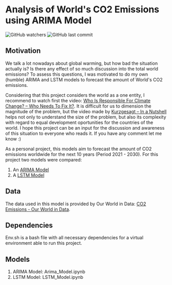 # Analysis of World's CO2 Emissions using ARIMA Model
![GitHub watchers](https://img.shields.io/github/watchers/cristian-castro-a/CO2_Emissions_Analysis_using_ARIMA_Model?style=social) ![GitHub last commit](https://img.shields.io/github/last-commit/cristian-castro-a/CO2_Emissions_Analysis_using_ARIMA_Model)

## Motivation
We talk a lot nowadays about global warming, but how bad the situation actually is? Is there any effect of so much discussion into the total world emissions? To assess this questions, I was motivated to do my own (humble) ARIMA and LSTM models to forecast the amount of World's CO2 emissions. 

Considering that this project considers the world as a one entity, I recommend to watch first the video: [Who Is Responsible For Climate Change? – Who Needs To Fix It?](https://www.youtube.com/watch?v=ipVxxxqwBQw&t=1s). It is difficult for us to dimension the magnitude of the problem, but the video made by [Kurzgesagt – In a Nutshell](youtube.com/channel/UCsXVk37bltHxD1rDPwtNM8Q) helps not only to understand the size of the problem, but also its complexity with regard to equal development oportunities for the countries of the world. I hope this project can be an input for the discussion and awareness of this situation to everyone who reads it. If you have any comment let me know :)

As a personal project, this models aim to forecast the amount of CO2 emissions worldwide for the next 10 years (Period 2021 - 2030). For this project two models were compared:
1. An [ARIMA Model](https://www.statsmodels.org/dev/generated/statsmodels.tsa.arima.model.ARIMA.html#statsmodels.tsa.arima.model.ARIMA)
2. A [LSTM Model](https://www.tensorflow.org/guide/keras/rnn)

## Data
The data used in this model is provided by Our World in Data: [CO2 Emissions - Our World in Data](https://github.com/owid/co2-data).

## Dependencies
Env.sh is a bash file with all necessary dependencies for a virtual environment able to run this project.

## Models
1. ARIMA Model: Arima_Model.ipynb
2. LSTM Model: LSTM_Model.ipynb